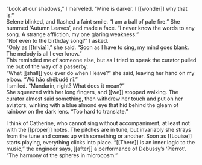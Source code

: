 “Look at our shadows,” I marveled. “Mine is darker. I [[wonder]] why that is.”  
Selene blinked, and flashed a faint smile. “I am a ball of pale fire.” She hummed ‘Autumn Leaves’, and made a face. “I never know the words to any song. A strange affliction, my one glaring weakness.”  
“Not even to the birthday song?” I asked.  
“Only as [[trivia]],” she said. “Soon as I have to sing, my mind goes blank. The melody is all I ever know.”  
This reminded me of someone else, but as I tried to speak the curator pulled me out of the way of a passerby.  
“What [[shall]] you ever do when I leave?” she said, leaving her hand on my elbow. “Wǒ hǎo shěbudé nǐ.”  
I smiled. “Mandarin, right? What does it mean?”  
She squeezed with her long fingers, and [[we]] stopped walking. The curator almost said something, then withdrew her touch and put on her aviators, winking with a blue almond eye that hid behind the gleam of rainbow on the dark lens. “Too hard to translate.”  
  
I think of Catherine, who cannot sing without accompaniment, at least not with the [[proper]] notes. The pitches are in tune, but invariably she strays from the tune and comes up with something or another. Soon as [[Louise]] starts playing, everything clicks into place. “[[There]] is an inner logic to the music,” the engineer says, [[after]] a performance of Debussy’s ‘Pierrot’. “The harmony of the spheres in microcosm.”
